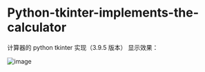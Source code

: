 # Python-tkinter-implements-the-calculator
计算器的 python tkinter 实现（3.9.5 版本）
显示效果：

![image](https://user-images.githubusercontent.com/101855041/158967282-a6343dfe-42dc-4b51-a134-f4518076eaeb.png)
